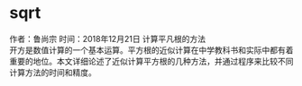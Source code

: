 # sqrt
作者：鲁尚宗 时间：2018年12月21日 
计算平凡根的方法  
开方是数值计算的一个基本运算。平方根的近似计算在中学教科书和实际中都有着重要的地位。本文详细论述了近似计算平方根的几种方法，并通过程序来比较不同计算方法的时间和精度。
